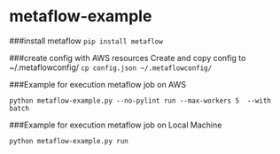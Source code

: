 # metaflow-example

###install metaflow
`pip install metaflow`

###create config with AWS resources
Create and copy config to ~/.metaflowconfig/
`cp config.json ~/.metaflowconfig/`

###Example for execution metaflow job on AWS 

`python metaflow-example.py --no-pylint run --max-workers 5  --with batch`

###Example for execution metaflow job on Local Machine

`python metaflow-example.py run`
